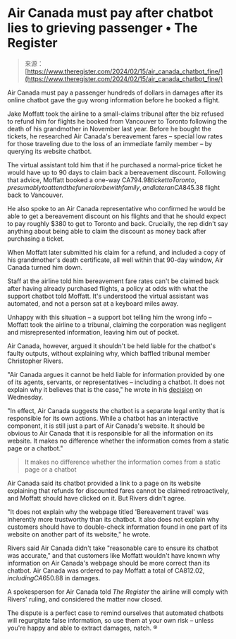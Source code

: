 <!--yml
category: 未分类
date: 2024-05-27 14:55:42
-->

# Air Canada must pay after chatbot lies to grieving passenger • The Register

> 来源：[https://www.theregister.com/2024/02/15/air_canada_chatbot_fine/](https://www.theregister.com/2024/02/15/air_canada_chatbot_fine/)

Air Canada must pay a passenger hundreds of dollars in damages after its online chatbot gave the guy wrong information before he booked a flight.

Jake Moffatt took the airline to a small-claims tribunal after the biz refused to refund him for flights he booked from Vancouver to Toronto following the death of his grandmother in November last year. Before he bought the tickets, he researched Air Canada's bereavement fares – special low rates for those traveling due to the loss of an immediate family member – by querying its website chatbot.

The virtual assistant told him that if he purchased a normal-price ticket he would have up to 90 days to claim back a bereavement discount. Following that advice, Moffatt booked a one-way CA$794.98 ticket to Toronto, presumably to attend the funeral or be with family, and later an CA$845.38 flight back to Vancouver.

He also spoke to an Air Canada representative who confirmed he would be able to get a bereavement discount on his flights and that he should expect to pay roughly $380 to get to Toronto and back. Crucially, the rep didn't say anything about being able to claim the discount as money back after purchasing a ticket.

When Moffatt later submitted his claim for a refund, and included a copy of his grandmother's death certificate, all well within that 90-day window, Air Canada turned him down.

Staff at the airline told him bereavement fare rates can't be claimed back after having already purchased flights, a policy at odds with what the support chatbot told Moffatt. It's understood the virtual assistant was automated, and not a person sat at a keyboard miles away.

Unhappy with this situation – a support bot telling him the wrong info – Moffatt took the airline to a tribunal, claiming the corporation was negligent and misrepresented information, leaving him out of pocket.

Air Canada, however, argued it shouldn't be held liable for the chatbot's faulty outputs, without explaining why, which baffled tribunal member Christopher Rivers.

"Air Canada argues it cannot be held liable for information provided by one of its agents, servants, or representatives – including a chatbot. It does not explain why it believes that is the case," he wrote in his [decision](https://decisions.civilresolutionbc.ca/crt/crtd/en/item/525448/index.do) on Wednesday.

"In effect, Air Canada suggests the chatbot is a separate legal entity that is responsible for its own actions. While a chatbot has an interactive component, it is still just a part of Air Canada's website. It should be obvious to Air Canada that it is responsible for all the information on its website. It makes no difference whether the information comes from a static page or a chatbot."

> It makes no difference whether the information comes from a static page or a chatbot

Air Canada said its chatbot provided a link to a page on its website explaining that refunds for discounted fares cannot be claimed retroactively, and Moffatt should have clicked on it. But Rivers didn't agree.

"It does not explain why the webpage titled 'Bereavement travel' was inherently more trustworthy than its chatbot. It also does not explain why customers should have to double-check information found in one part of its website on another part of its website," he wrote.

Rivers said Air Canada didn't take "reasonable care to ensure its chatbot was accurate," and that customers like Moffatt wouldn't have known why information on Air Canada's webpage should be more correct than its chatbot. Air Canada was ordered to pay Moffatt a total of CA$812.02, including CA$650.88 in damages.

A spokesperson for Air Canada told *The Register* the airline will comply with Rivers' ruling, and considered the matter now closed.

The dispute is a perfect case to remind ourselves that automated chatbots will regurgitate false information, so use them at your own risk – unless you're happy and able to extract damages, natch. ®